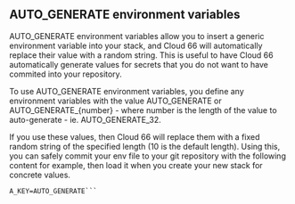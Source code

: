 ## AUTO_GENERATE environment variables

 AUTO_GENERATE environment variables allow you to insert a generic environment variable into your stack, and Cloud 66 will automatically replace their value with a random string. This is useful to have Cloud 66 automatically generate values for secrets that you do not want to have commited into your repository.

To use AUTO_GENERATE environment variables, you define any environment variables with the value AUTO_GENERATE or AUTO_GENERATE_{number} - where number is the length of the value to auto-generate - ie. AUTO_GENERATE_32.

If you use these values, then Cloud 66 will replace them with a fixed random string of the specified length (10 is the default length). Using this, you can safely commit your env file to your git repository with the following content for example, then load it when you create your new stack for concrete values.

```RAILS_SECRET=AUTO_GENERATE_64
A_KEY=AUTO_GENERATE```
